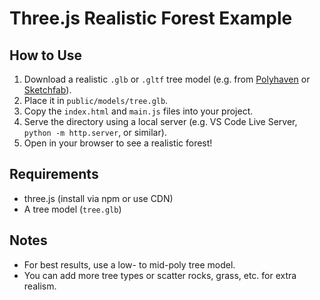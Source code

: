 # Three.js Realistic Forest Example

## How to Use

1. Download a realistic `.glb` or `.gltf` tree model (e.g. from [Polyhaven](https://polyhaven.com/models?c=trees) or [Sketchfab](https://sketchfab.com/search?features=downloadable&q=tree&sort_by=-likeCount&type=models)).
2. Place it in `public/models/tree.glb`.
3. Copy the `index.html` and `main.js` files into your project.
4. Serve the directory using a local server (e.g. VS Code Live Server, `python -m http.server`, or similar).
5. Open in your browser to see a realistic forest!

## Requirements

- three.js (install via npm or use CDN)
- A tree model (`tree.glb`)

## Notes

- For best results, use a low- to mid-poly tree model.
- You can add more tree types or scatter rocks, grass, etc. for extra realism.